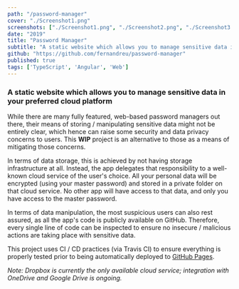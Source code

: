 ```yaml
---
path: "/password-manager"
cover: "./Screenshot1.png"
screenshots: ["./Screenshot1.png", "./Screenshot2.png", "./Screenshot3.png", "./Screenshot4.png"]
date: "2019"
title: "Password Manager"
subtitle: "A static website which allows you to manage sensitive data in your preferred cloud platform"
github: "https://github.com/fernandreu/password-manager"
published: true
tags: ['TypeScript', 'Angular', 'Web']
---
```

### A static website which allows you to manage sensitive data in your preferred cloud platform

While there are many fully featured, web-based password managers out there, their means of storing /
manipulating sensitive data might not be entirely clear, which hence can raise some security and data
privacy concerns to users. This **WIP** project is an alternative to those as a means of mitigating those
concerns.

In terms of data storage, this is achieved by not having storage infrastructure at all. Instead, the app
delegates that responsibility to a well-known cloud service of the user's choice. All your personal data
will be encrypted (using your master password) and stored in a private folder on that cloud service. No
other app will have access to that data, and only you have access to the master password.

In terms of data manipulation, the most suspicious users can also rest assured, as all the app's code is
publicly available on GitHub. Therefore, every single line of code can be inspected to ensure no insecure /
malicious actions are taking place with sensitive data.

This project uses CI / CD practices (via Travis CI) to ensure everything is properly tested prior to being
automatically deployed to [GitHub Pages](https://fernando.andreu.info/password-manager).

_Note: Dropbox is currently the only available cloud service; integration with OneDrive and Google Drive is 
ongoing._
